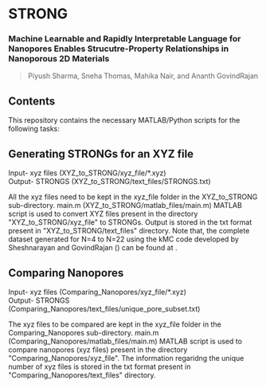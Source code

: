 # STRONG

### Machine Learnable and Rapidly Interpretable Language for Nanopores Enables Strucutre-Property Relationships in Nanoporous 2D Materials
> Piyush Sharma, Sneha Thomas, Mahika Nair, and Ananth GovindRajan

## Contents
This repository contains the necessary MATLAB/Python scripts for the following tasks:

## Generating STRONGs for an XYZ file
Input- xyz files (XYZ_to_STRONG/xyz_file/*.xyz) <br>
Output- STRONGS (XYZ_to_STRONG/text_files/STRONGS.txt)

All the xyz files need to be kept in the xyz_file folder in the XYZ_to_STRONG sub-directory. main.m (XYZ_to_STRONG/matlab_files/main.m) MATLAB script is used to convert XYZ files present in the directory "XYZ_to_STRONG/xyz_file" to STRONGs. Output is stored in the txt format present in "XYZ_to_STRONG/text_files" directory.
Note that, the complete dataset generated for N=4 to N=22 using the kMC code developed by Sheshnarayan and GovindRajan () can be found at .

## Comparing Nanopores
Input- xyz files (Comparing_Nanopores/xyz_file/*.xyz) <br>
Output- STRONGS (Comparing_Nanopores/text_files/unique_pore_subset.txt)

The xyz files to be compared are kept in the xyz_file folder in the Comparing_Nanopores sub-directory. main.m (Comparing_Nanopores/matlab_files/main.m) MATLAB script is used to compare nanopores (xyz files) present in the directory "Comparing_Nanopores/xyz_file". The information regaridng the unique number of xyz files is stored in the txt format present in "Comparing_Nanopores/text_files" directory.


